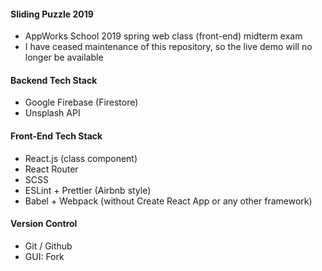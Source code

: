 #### Sliding Puzzle 2019

- AppWorks School 2019 spring web class (front-end) midterm exam
- I have ceased maintenance of this repository, so the live demo will no longer be available

#### Backend Tech Stack

- Google Firebase (Firestore)
- Unsplash API

#### Front-End Tech Stack

- React.js (class component)
- React Router
- SCSS
- ESLint + Prettier (Airbnb style)
- Babel + Webpack (without Create React App or any other framework) 

#### Version Control

- Git / Github
- GUI: Fork
